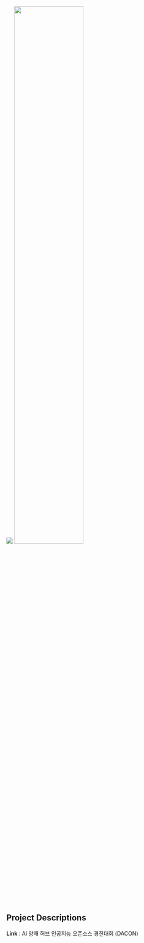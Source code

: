 <img src="https://capsule-render.vercel.app/api?type=waving&color=auto&height=200&section=header&text=AI 양재 허브 인공지능 오픈소스 경진대회&fontSize=90" />

<img width="60%" src="https://user-images.githubusercontent.com/97013710/210364441-89d27d3f-e22e-4156-ad14-b1a73665dd46.jpeg">


## Project Descriptions

**Link** : AI 양재 허브 인공지능 오픈소스 경진대회 (DACON)
